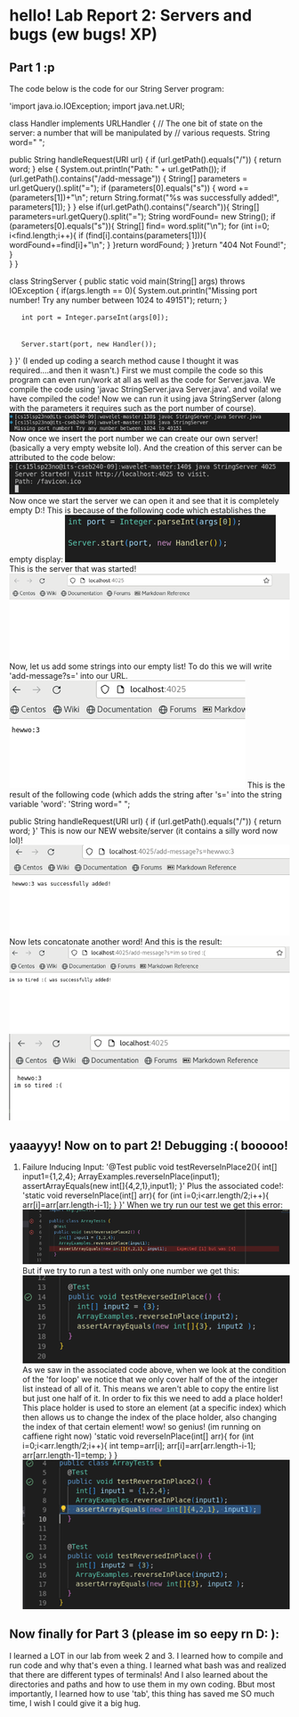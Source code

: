 # hello! Lab Report 2: Servers and bugs (ew bugs! XP)
## Part 1 :p
The code below is the code for our String Server program:

'import java.io.IOException;
import java.net.URI;


class Handler implements URLHandler {
   // The one bit of state on the server: a number that will be manipulated by
   // various requests.
   String word=" ";


   public String handleRequest(URI url) {
       if (url.getPath().equals("/")) {
           return word;
       }
       else {
           System.out.println("Path: " + url.getPath());
           if (url.getPath().contains("/add-message")) {
               String[] parameters = url.getQuery().split("=");
               if (parameters[0].equals("s")) {
                   word += (parameters[1])+"\n";
                   return String.format("%s was successfully added!", parameters[1]);
               }
           }
           else if(url.getPath().contains("/search")){
               String[] parameters=url.getQuery().split("=");
               String wordFound= new String();
               if (parameters[0].equals("s")){
                   String[] find= word.split("\n");
                   for (int i=0; i<find.length;i++){
                       if (find[i].contains(parameters[1])){
                           wordFound+=find[i]+"\n";
                       }
                   }return wordFound;
               }
           }return "404 Not Found!";
       }  
   }
}


class StringServer {
   public static void main(String[] args) throws IOException {
       if(args.length == 0){
           System.out.println("Missing port number! Try any number between 1024 to 49151");
           return;
       }


       int port = Integer.parseInt(args[0]);


       Server.start(port, new Handler());
   }
}'
(I ended up coding a search method cause I thought it was required....and then it wasn't.)
First we must compile the code so this program can even run/work at all as well as the code for Server.java. We compile the code using 'javac StringServer.java Server.java'.
and voila! we have compiled the code! Now we can run it using java StringServer (along with the parameters it requires such as the port number of course).
![image](CompiledAndRan.png)
Now once we insert the port number we can create our own server! (basically a very empty website lol). And the creation of this server can be attributed to the code below:
![image](WebsiteCodeStarted.png)
Now once we start the server we can open it and see that it is completely empty D:! This is because of the following code which establishes the empty display:
![image](ServerStarter.png)
This is the server that was started! 
![image](WebsiteStarted.png)
Now, let us add some strings into our empty list! To do this we will write 'add-message?s=' into our URL.
![image](1stwordadded.png)
This is the result of the following code (which adds the string after 's=' into the string variable 'word':
'String word=" ";


   public String handleRequest(URI url) {
       if (url.getPath().equals("/")) {
           return word;
       }'
This is now our NEW website/server (it contains a silly word now lol)!
![image](yay1stword.png)
Now lets concatonate another word! And this is the result:
![image](2ndwordadded.png)
![image](twowordsadded.png)
## yaaayyy! Now on to part 2! Debugging :( booooo!
1. Failure Inducing Input: 
'@Test
public void testReverseInPlace2(){
   int[] input1={1,2,4};
   ArrayExamples.reverseInPlace(input1);
   assertArrayEquals(new int[]{4,2,1},input1);
  }'
Plus the associated code!:
'static void reverseInPlace(int[] arr){
   for (int i=0;i<arr.length/2;i++){
      arr[i]=arr[arr.length-i-1];
      }
   }'
When we try run our test we get this error:
![image](dawrongtest.png)
But if we try to run a test with only one number we get this:
![image](dacorrecttest.png)
As we saw in the associated code above, when we look at the condition of the 'for loop' we notice that we only cover half of the of the integer list instead of all of it. This means we aren't able to copy the entire list but just one half of it. 
In order to fix this we need to add a place holder! This place holder is used to store an element (at a specific index) which then allows us to change the index of the place holder, also changing the index of that certain element! wow! so genius! (im running on caffiene right now)
'static void reverseInPlace(int[] arr){
   for (int i=0;i<arr.length/2;i++){
      int temp=arr[i];
      arr[i]=arr[arr.length-i-1];
      arr[arr.length-1]=temp;
      }
   }
![image](twocorrecttests.png)
## Now finally for Part 3 (please im so eepy rn D: ):
I learned a LOT in our lab from week 2 and 3. I learned how to compile and run code and why that's even a thing. I learned what bash was and realized that there are different types of terminals! And I also learned about the directories and paths and how to use them in my own coding. Bbut most importantly, I learned how to use 'tab', this thing has saved me SO much time, I wish I could give it a big hug.
